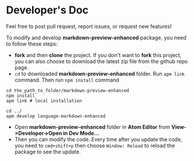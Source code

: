 # Developer's Doc
Feel free to post pull request, report issues, or request new features!


To modify and develop **markdown-preview-enhanced** package, you need to follow these steps:
* **fork** and then **clone** the project.
If you don't want to **fork** this project, you can also choose to download the latest zip file from the github repo page.
* `cd` to downloaded **markdown-preview-enhanced** folder. Run `apm link` command. Then run `npm install` command
```shell
cd the_path_to_folder/markdown-preview-enhanced
npm install
apm link # local installation

cd ../
apm develop language-markdown-enhanced
```
* Open **markdown-preview-enhanced** folder in **Atom Editor** from **View->Developer->Open in Dev Mode...**
* Then you can modify the code.
Every time after you update the code, you need to `cmd+shift+p` then choose `Window: Reload` to reload the package to see the update.
